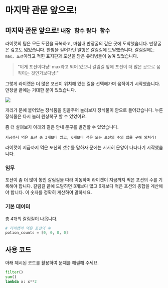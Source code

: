 # 마지막 관문 앞으로!

## 마지막 관문 앞으로! `내장 함수` `람다 함수`

라이캣의 팀은 모든 도전을 극복하고, 마침내 만장굴의 깊은 곳에 도착했습니다. 만장굴은 깊고도 넓었습니다. 한참을 걸어가던 일행은 갈림길에 도달했습니다. 갈림길에는 `max, 포션`이라고 적힌 표지판과 포션을 담은 유리병들이 놓여 있었습니다.

> "이게 포션이다냥! max라고 되어 있으니 갈림길 앞에 포션이 더 많은 곳으로 움직이는 것인가보다냥!"

그렇게 라이캣은 더 많은 포션이 위치해 있는 길을 선택해가며 움직이기 시작했습니다. 만장굴 끝에는 거대한 문이 있었습니다. 

![](./15.jpg)

개리가 문에 붙어있는 장식품을 힘을주어 눌러보자 장식물이 안으로 들어갔습니다. 누른 장식물은 다시 눌러 원상복구 할 수 있었어요. 


좀 더 살펴보자 아래와 같은 안내 문구를 발견할 수 있었습니다.

```text
지금까지 먹은 포션 중 3개보다 많고, 6개보다 적은 모든 포션의 수의 합을 구해 외쳐라!
```

라이캣이 지금까지 먹은 포션의 갯수를 말하자 문에는 서서히 문양이 나타나기 시작했습니다.


### 임무
포션이 좀 더 많이 놓인 갈림길을 따라 이동하며 라이캣이 지금까지 먹은 포션의 수를 기록해야 합니다. 갈림길 끝에 도달하면 3개보다 많고 6개보다 적은 포션의 총합을 계산해야 합니다. 이 숫자를 정확히 계산하여 말하세요.

### 기본 데이터
총 4개의 갈림길이 나옵니다.

```python
# 라이캣이 먹은 포션의 수
potion_counts = [0, 0, 0, 0]
```


## 사용 코드
아래 제시된 코드를 활용하여 문제를 해결해 주세요.
```python
filter()
sum()
lambda x: x**2
```